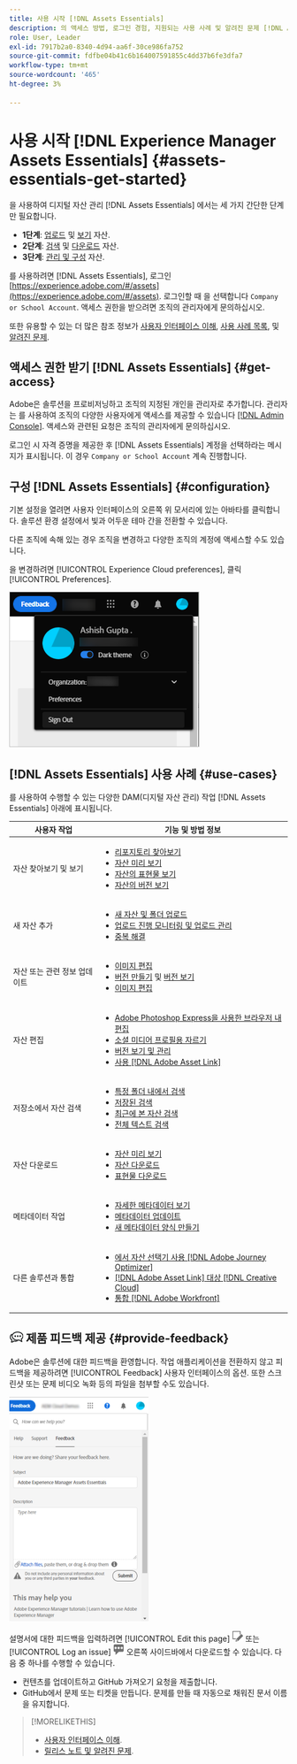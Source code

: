 ```yaml
---
title: 사용 시작 [!DNL Assets Essentials]
description: 의 액세스 방법, 로그인 경험, 지원되는 사용 사례 및 알려진 문제 [!DNL Assets Essentials].
role: User, Leader
exl-id: 7917b2a0-8340-4d94-aa6f-30ce986fa752
source-git-commit: fdfbe04b41c6b164007591855c4dd37b6fe3dfa7
workflow-type: tm+mt
source-wordcount: '465'
ht-degree: 3%

---
```


# 사용 시작 [!DNL Experience Manager Assets Essentials] {#assets-essentials-get-started}

<!-- TBD: Make links for these steps. -->

을 사용하여 디지털 자산 관리 [!DNL Assets Essentials] 에서는 세 가지 간단한 단계만 필요합니다.

* **1단계**: [업로드](/help/add-delete.md) 및 [보기](/help/navigate-view.md) 자산.
* **2단계**: [검색](/help/search.md) 및 [다운로드](/help/manage-organize.md#download) 자산.
* **3단계**: [관리 및 구성](/help/manage-organize.md) 자산.

를 사용하려면 [!DNL Assets Essentials], 로그인 [https://experience.adobe.com/#/assets](https://experience.adobe.com/#/assets). 로그인할 때 을 선택합니다 `Company or School Account`. 액세스 권한을 받으려면 조직의 관리자에게 문의하십시오.

또한 유용할 수 있는 더 많은 참조 정보가 [사용자 인터페이스 이해](/help/navigate-view.md), [사용 사례 목록](#use-cases), <!-- TBD: [supported file types](/help/supported-file-formats.md), --> 및 [알려진 문제](/help/release-notes.md#known-issues).

## 액세스 권한 받기 [!DNL Assets Essentials] {#get-access}

Adobe은 솔루션을 프로비저닝하고 조직의 지정된 개인을 관리자로 추가합니다. 관리자는 를 사용하여 조직의 다양한 사용자에게 액세스를 제공할 수 있습니다 [[!DNL Admin Console]](https://helpx.adobe.com/kr/enterprise/using/admin-console.html). 액세스와 관련된 요청은 조직의 관리자에게 문의하십시오.

로그인 시 자격 증명을 제공한 후 [!DNL Assets Essentials] 계정을 선택하라는 메시지가 표시됩니다. 이 경우 `Company or School Account` 계속 진행합니다.

## 구성 [!DNL Assets Essentials] {#configuration}

기본 설정을 열려면 사용자 인터페이스의 오른쪽 위 모서리에 있는 아바타를 클릭합니다. 솔루션 환경 설정에서 빛과 어두운 테마 간을 전환할 수 있습니다.

다른 조직에 속해 있는 경우 조직을 변경하고 다양한 조직의 계정에 액세스할 수도 있습니다.

을 변경하려면 [!UICONTROL Experience Cloud preferences], 클릭 [!UICONTROL Preferences].

![어두운 테마 및 밝은 테마 전환 환경 설정](assets/theme-change.png)

## [!DNL Assets Essentials] 사용 사례 {#use-cases}

를 사용하여 수행할 수 있는 다양한 DAM(디지털 자산 관리) 작업 [!DNL Assets Essentials] 아래에 표시됩니다.

| 사용자 작업 | 기능 및 방법 정보 |
|-----|------|
| 자산 찾아보기 및 보기 | <ul> <li>[리포지토리 찾아보기](/help/navigate-view.md#view-assets-and-details) </li> <li> [자산 미리 보기](/help/navigate-view.md#preview-assets) <li> [자산의 표현물 보기](/help/add-delete.md#renditions) </li> <li>[자산의 버전 보기](/help/manage-organize.md#view-versions)</li></ul> |
| 새 자산 추가 | <ul> <li>[새 자산 및 폴더 업로드](/help/add-delete.md#add-assets)</li> <li>[업로드 진행 모니터링 및 업로드 관리](/help/add-delete.md#upload-progress)</li> <li>[중복 해결](/help/add-delete.md#resolve-upload-fails)</li> </ul> |
| 자산 또는 관련 정보 업데이트 | <ul> <li>[이미지 편집](/help/edit-images.md)</li> <li>[버전 만들기](/help/manage-organize.md#create-versions) 및 [버전 보기](/help/manage-organize.md#view-versions)</li> <li>[이미지 편집](/help/edit-images.md)</li> </ul> |
| 자산 편집 | <ul> <li>[Adobe Photoshop Express을 사용한 브라우저 내 편집](/help/edit-images.md)</li> <li>[소셜 미디어 프로필용 자르기](/help/edit-images.md#crop-straighten-images)</li> <li>[버전 보기 및 관리](/help/manage-organize.md#view-versions)</li> <li>[사용 [!DNL Adobe Asset Link]](/help/integration.md#integrations)</ul></ul> |
| 저장소에서 자산 검색 | <ul> <li>[특정 폴더 내에서 검색](/help/search.md#refine-search-results)</li> <li>[저장된 검색](/help/search.md#saved-search)</li> <li>[최근에 본 자산 검색](/help/search.md)</li> <li>[전체 텍스트 검색](/help/search.md) |
| 자산 다운로드 | <ul> <li> [자산 미리 보기](/help/navigate-view.md#preview-assets) </li> <li> [자산 다운로드](/help/manage-organize.md#download) <li> [표현물 다운로드](/help/add-delete.md#renditions) </li></ul> |
| 메타데이터 작업 | <ul> <li>[자세한 메타데이터 보기](/help/metadata.md) </li> <li> [메타데이터 업데이트](/help/metadata.md#update-metadata)</li> <li> [새 메타데이터 양식 만들기](/help/metadata.md#metadata-forms) </li> </ul> |
| 다른 솔루션과 통합 | <ul> <li>[에서 자산 선택기 사용 [!DNL Adobe Journey Optimizer]](/help/integration.md)</li> <li>[[!DNL Adobe Asset Link] 대상 [!DNL Creative Cloud]](/help/integration.md)</li> <li>[통합 [!DNL Adobe Workfront]](/help/integration.md)</li> </ul> |

<!--TBD: Merge the below rows in the table when the use cases are documented/available.

| How do I delete assets? | <ul> <li>[Delete assets](/help/manage-organize.md)</li> <li>Recover deleted assets</li> <li>Permanently delete assets</li> </ul> |
| How do I share assets or find shared assets? | <ul> <li>Shared by me</li> <li>Shared with me</li> <li>Share for comments and review</li> <li>Unshare assets</li> </ul> |
| How do I collaborate with others and get my assets reviewed | <ul> <li>Share for review</li> <li>Provide comments. Resolve and filter comments</li> <li>Annotations on images</li> <li>Assign tasks to specific users and prioritize</li> </ul> |

-->

## ![피드백 아이콘](assets/do-not-localize/feedback-icon.png) 제품 피드백 제공 {#provide-feedback}

Adobe은 솔루션에 대한 피드백을 환영합니다. 작업 애플리케이션을 전환하지 않고 피드백을 제공하려면 [!UICONTROL Feedback] 사용자 인터페이스의 옵션. 또한 스크린샷 또는 문제 비디오 녹화 등의 파일을 첨부할 수도 있습니다.

![인터페이스의 피드백 옵션](assets/feedback-panel.png)

설명서에 대한 피드백을 입력하려면 [!UICONTROL Edit this page] ![페이지 편집](assets/do-not-localize/edit-page.png) 또는 [!UICONTROL Log an issue] ![gitHub 문제 만들기](assets/do-not-localize/github-issue.png) 오른쪽 사이드바에서 다운로드할 수 있습니다. 다음 중 하나를 수행할 수 있습니다.

* 컨텐츠를 업데이트하고 GitHub 가져오기 요청을 제출합니다.
* GitHub에서 문제 또는 티켓을 만듭니다. 문제를 만들 때 자동으로 채워진 문서 이름을 유지합니다.

>[!MORELIKETHIS]
>
>* [사용자 인터페이스 이해](/help/navigate-view.md).
>* [릴리스 노트 및 알려진 문제](/help/release-notes.md).


<!-- TBD: 
>* [Supported file types](/help/supported-file-formats.md).
-->
